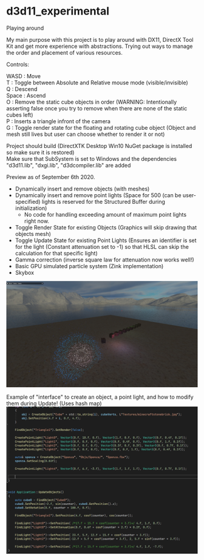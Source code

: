 # d3d11_experimental
Playing around
  
My main purpose with this project is to play around with DX11, DirectX Tool Kit and get more experience with abstractions. 
Trying out ways to manage the order and placement of various resources.

Controls:  
  
WASD : Move  
T : Toggle between Absolute and Relative mouse mode (visible/invisible)  
Q : Descend  
Space : Ascend  
O : Remove the static cube objects in order (WARNING: Intentionally asserting false once you try to remove when there are none of the static cubes left)  
P : Inserts a triangle infront of the camera  
G : Toggle render state for the floating and rotating cube object (Object and mesh still lives but user can choose whether to render it or not)  
  
Project should build (DirectXTK Desktop Win10 NuGet package is installed so make sure it is restored)  
Make sure that SubSystem is set to Windows and the dependencies "d3d11.lib", "dxgi.lib", "d3dcompiler.lib" are added  
  
Preview as of September 6th 2020.  
- Dynamically insert and remove objects (with meshes)  
- Dynamically insert and remove point lights (Space for 500 (can be user-specified) lights is reserved for the Structured Buffer during initialization)  
  - No code for handling exceeding amount of maximum point lights right now.  
- Toggle Render State for existing Objects (Graphics will skip drawing that objects mesh)
- Toggle Update State for existing Point Lights (Ensures an identifier is set for the light (Constant attenuation set to -1) so that HLSL can skip the calculation for that specific light)
- Gamma correction (inverse square law for attenuation now works well!)
- Basic GPU simulated particle system (Zink implementation)
- Skybox
 
![Alt text](/pic.png?raw=true "Picture")
  
Example of "interface" to create an object, a point light, and how to modify them during Update! (Uses hash map)   
![Alt text](/codeSnippet.png?raw=true "Example code")
